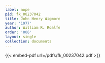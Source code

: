 ```yaml
---
label: nope
pid: fk_00237042
title: John Henry Wigmore
year: '1977'
author: William R. Roalfe
order: '006'
layout: single
collection: documents
---
```



{{< embed-pdf url=/pdfs/fk_00237042.pdf >}}